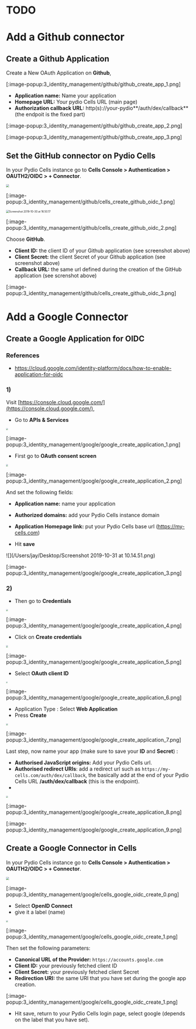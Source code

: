 # TODO

# Add a Github connector

## Create a Github Application

Create a New OAuth Application on **Github**,

[:image-popup:3_identity_management/github/github_create_app_1.png]

- **Application name:** Name your application
- **Homepage URL:** Your pydio Cells URL (main page)
- **Authorization callback URL:** http(s)://your-pydio**/auth/dex/callback** (the endpoit is the fixed part)

[:image-popup:3_identity_management/github/github_create_app_2.png]

[:image-popup:3_identity_management/github/github_create_app_3.png]

## Set the GitHub connector on Pydio Cells

In your Pydio Cells instance go to **Cells Console > Authentication > OAUTH2/OIDC > + Connector**.

<img src="/Users/jay/Desktop/Screenshot 2019-10-30 at 16.58.27.png" style="zoom:50%;" />

[:image-popup:3_identity_management/github/cells_create_github_oidc_1.png]

<img src="/Users/jay/Desktop/Screenshot 2019-10-30 at 16.50.17.png" alt="Screenshot 2019-10-30 at 16.50.17" style="zoom:50%;" />

[:image-popup:3_identity_management/github/cells_create_github_oidc_2.png]

Choose **GitHub**.

- **Client ID:** the client ID of your Github application (see screenshot above)
- **Client Secret:** the client Secret of your Github application (see screenshot above)
- **Callback URL:** the same url defined during the creation of the GitHub application (see screnshot above)

[:image-popup:3_identity_management/github/cells_create_github_oidc_3.png]

# Add a Google Connector

## Create a Google Application for OIDC

### References

- https://cloud.google.com/identity-platform/docs/how-to-enable-application-for-oidc

### 1)

Visit [https://console.cloud.google.com/](https://console.cloud.google.com/), 

- Go to **APIs & Services**

<img src="/Users/jay/Desktop/Screenshot 2019-10-31 at 10.10.36.png" style="zoom:33%;" />

[:image-popup:3_identity_management/google/google_create_application_1.png]

- First go to **OAuth consent screen**

<img src="/Users/jay/Desktop/Screenshot 2019-10-31 at 10.38.06.png" style="zoom:33%;" />

[:image-popup:3_identity_management/google/google_create_application_2.png]

And set the following fields:

- **Application name:** name your application
- **Authorized domains:** add your Pydio Cells instance domain
- **Application Homepage link:** put your Pydio Cells base url (https://my-cells.com)

- Hit **save**

![](/Users/jay/Desktop/Screenshot 2019-10-31 at 10.14.51.png)

[:image-popup:3_identity_management/google/google_create_application_3.png]

### 2) 

- Then go to **Credentials**

<img src="/Users/jay/Desktop/Screenshot 2019-10-31 at 10.11.35.png" style="zoom:33%;" />

[:image-popup:3_identity_management/google/google_create_application_4.png]

- Click on **Create credentials**

<img src="/Users/jay/Desktop/Screenshot 2019-10-31 at 10.12.04.png" style="zoom:33%;" />

[:image-popup:3_identity_management/google/google_create_application_5.png]

- Select **OAuth client ID**

<img src="/Users/jay/Desktop/Screenshot 2019-10-31 at 10.12.13.png" style="zoom: 25%;" />

[:image-popup:3_identity_management/google/google_create_application_6.png]

- Application Type : Select **Web Application**
- Press **Create**

<img src="/Users/jay/Desktop/Screenshot 2019-10-31 at 10.12.39.png" style="zoom:33%;" />

[:image-popup:3_identity_management/google/google_create_application_7.png]

Last step, now name your app (make sure to save your **ID** and **Secret**) :

- **Authorised JavaScript origins:** Add your Pydio Cells url.
- **Authorised redirect URIs**: add a redirect url such as `https://my-cells.com/auth/dex/callback`, the basically add at the end of your Pydio Cells URL **/auth/dex/callback** (this is the endpoint).
- 
<img src="/Users/jay/Desktop/Screenshot 2019-10-31 at 10.46.46.png" style="zoom:33%;" />

[:image-popup:3_identity_management/google/google_create_application_8.png]

[:image-popup:3_identity_management/google/google_create_application_9.png]


## Create a Google Connector in Cells

In your Pydio Cells instance go to **Cells Console > Authentication > OAUTH2/OIDC > + Connector**.

<img src="/Users/jay/Desktop/Screenshot 2019-10-30 at 16.58.27.png" style="zoom:50%;" />

[:image-popup:3_identity_management/google/cells_google_oidc_create_0.png]

- Select **OpenID Connect**
- give it a label (name)

<img src="/Users/jay/Desktop/Screenshot 2019-10-31 at 10.52.01.png" style="zoom:33%;" />

[:image-popup:3_identity_management/google/cells_google_oidc_create_1.png]

Then set the following parameters:

- **Canonical URL of the Provider:** `https://accounts.google.com`
- **Client ID:** your previously fetched client ID
- **Client Secret:** your previously fetched client Secret
- **Redirection URI:** the same URI that you have set during the google app creation.

[:image-popup:3_identity_management/google/cells_google_oidc_create_1.png]


- Hit save, return to your Pydio Cells login page, select google (depends on the label that you have set).

  